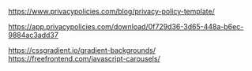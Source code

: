 
https://www.privacypolicies.com/blog/privacy-policy-template/

https://app.privacypolicies.com/download/0f729d36-3d65-448a-b6ec-9884ac3add37


https://cssgradient.io/gradient-backgrounds/
https://freefrontend.com/javascript-carousels/